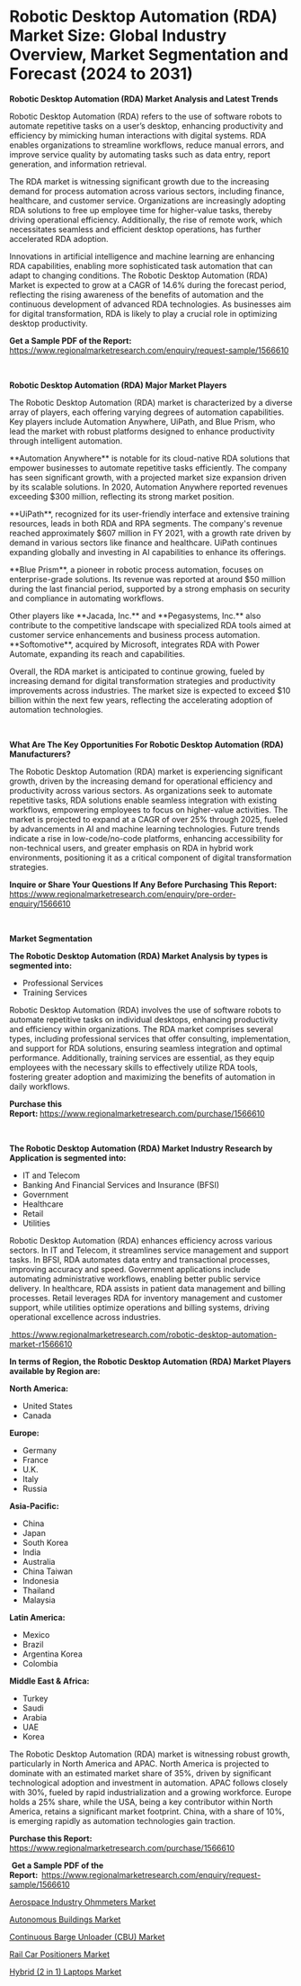 <p><h1>Robotic Desktop Automation (RDA) Market Size: Global Industry Overview, Market Segmentation and Forecast (2024 to 2031)</h1></p><p><strong>Robotic Desktop Automation (RDA) Market Analysis and Latest Trends</strong></p>
<p><p>Robotic Desktop Automation (RDA) refers to the use of software robots to automate repetitive tasks on a user’s desktop, enhancing productivity and efficiency by mimicking human interactions with digital systems. RDA enables organizations to streamline workflows, reduce manual errors, and improve service quality by automating tasks such as data entry, report generation, and information retrieval.</p><p>The RDA market is witnessing significant growth due to the increasing demand for process automation across various sectors, including finance, healthcare, and customer service. Organizations are increasingly adopting RDA solutions to free up employee time for higher-value tasks, thereby driving operational efficiency. Additionally, the rise of remote work, which necessitates seamless and efficient desktop operations, has further accelerated RDA adoption.</p><p>Innovations in artificial intelligence and machine learning are enhancing RDA capabilities, enabling more sophisticated task automation that can adapt to changing conditions. The Robotic Desktop Automation (RDA) Market is expected to grow at a CAGR of 14.6% during the forecast period, reflecting the rising awareness of the benefits of automation and the continuous development of advanced RDA technologies. As businesses aim for digital transformation, RDA is likely to play a crucial role in optimizing desktop productivity.</p></p>
<p><strong>Get a Sample PDF of the Report:&nbsp;</strong> <a href="https://www.regionalmarketresearch.com/enquiry/request-sample/1566610">https://www.regionalmarketresearch.com/enquiry/request-sample/1566610</a></p>
<p>&nbsp;</p>
<p><strong>Robotic Desktop Automation (RDA) Major Market Players</strong></p>
<p><p>The Robotic Desktop Automation (RDA) market is characterized by a diverse array of players, each offering varying degrees of automation capabilities. Key players include Automation Anywhere, UiPath, and Blue Prism, who lead the market with robust platforms designed to enhance productivity through intelligent automation.</p><p>**Automation Anywhere** is notable for its cloud-native RDA solutions that empower businesses to automate repetitive tasks efficiently. The company has seen significant growth, with a projected market size expansion driven by its scalable solutions. In 2020, Automation Anywhere reported revenues exceeding $300 million, reflecting its strong market position.</p><p>**UiPath**, recognized for its user-friendly interface and extensive training resources, leads in both RDA and RPA segments. The company's revenue reached approximately $607 million in FY 2021, with a growth rate driven by demand in various sectors like finance and healthcare. UiPath continues expanding globally and investing in AI capabilities to enhance its offerings.</p><p>**Blue Prism**, a pioneer in robotic process automation, focuses on enterprise-grade solutions. Its revenue was reported at around $50 million during the last financial period, supported by a strong emphasis on security and compliance in automating workflows.</p><p>Other players like **Jacada, Inc.** and **Pegasystems, Inc.** also contribute to the competitive landscape with specialized RDA tools aimed at customer service enhancements and business process automation. **Softomotive**, acquired by Microsoft, integrates RDA with Power Automate, expanding its reach and capabilities.</p><p>Overall, the RDA market is anticipated to continue growing, fueled by increasing demand for digital transformation strategies and productivity improvements across industries. The market size is expected to exceed $10 billion within the next few years, reflecting the accelerating adoption of automation technologies.</p></p>
<p>&nbsp;</p>
<p><strong>What Are The Key Opportunities For Robotic Desktop Automation (RDA) Manufacturers?</strong></p>
<p><p>The Robotic Desktop Automation (RDA) market is experiencing significant growth, driven by the increasing demand for operational efficiency and productivity across various sectors. As organizations seek to automate repetitive tasks, RDA solutions enable seamless integration with existing workflows, empowering employees to focus on higher-value activities. The market is projected to expand at a CAGR of over 25% through 2025, fueled by advancements in AI and machine learning technologies. Future trends indicate a rise in low-code/no-code platforms, enhancing accessibility for non-technical users, and greater emphasis on RDA in hybrid work environments, positioning it as a critical component of digital transformation strategies.</p></p>
<p><strong>Inquire or Share Your Questions If Any Before Purchasing This Report:</strong> <a href="https://www.regionalmarketresearch.com/enquiry/pre-order-enquiry/1566610">https://www.regionalmarketresearch.com/enquiry/pre-order-enquiry/1566610</a></p>
<p>&nbsp;</p>
<p><strong>Market Segmentation</strong></p>
<p><strong>The Robotic Desktop Automation (RDA) Market Analysis by types is segmented into:</strong></p>
<p><ul><li>Professional Services</li><li>Training Services</li></ul></p>
<p><p>Robotic Desktop Automation (RDA) involves the use of software robots to automate repetitive tasks on individual desktops, enhancing productivity and efficiency within organizations. The RDA market comprises several types, including professional services that offer consulting, implementation, and support for RDA solutions, ensuring seamless integration and optimal performance. Additionally, training services are essential, as they equip employees with the necessary skills to effectively utilize RDA tools, fostering greater adoption and maximizing the benefits of automation in daily workflows.</p></p>
<p><strong>Purchase this Report:&nbsp;</strong><a href="https://www.regionalmarketresearch.com/purchase/1566610">https://www.regionalmarketresearch.com/purchase/1566610</a></p>
<p>&nbsp;</p>
<p><strong>The Robotic Desktop Automation (RDA) Market Industry Research by Application is segmented into:</strong></p>
<p><ul><li>IT and Telecom</li><li>Banking And Financial Services and Insurance (BFSI)</li><li>Government</li><li>Healthcare</li><li>Retail</li><li>Utilities</li></ul></p>
<p><p>Robotic Desktop Automation (RDA) enhances efficiency across various sectors. In IT and Telecom, it streamlines service management and support tasks. In BFSI, RDA automates data entry and transactional processes, improving accuracy and speed. Government applications include automating administrative workflows, enabling better public service delivery. In healthcare, RDA assists in patient data management and billing processes. Retail leverages RDA for inventory management and customer support, while utilities optimize operations and billing systems, driving operational excellence across industries.</p></p>
<p><a href="https://www.regionalmarketresearch.com/robotic-desktop-automation-market-r1566610">&nbsp;https://www.regionalmarketresearch.com/robotic-desktop-automation-market-r1566610</a></p>
<p><strong>In terms of Region, the Robotic Desktop Automation (RDA) Market Players available by Region are:</strong></p>
<p>
    <p> <strong> North America: </strong>
        <ul>
            <li>United States</li>
            <li>Canada</li>
        </ul>
        </p> 
    <p> <strong> Europe: </strong>
        <ul>
            <li>Germany</li>
            <li>France</li>
            <li>U.K.</li>
            <li>Italy</li>
            <li>Russia</li>
        </ul>
        </p> 
    <p> <strong> Asia-Pacific: </strong>
        <ul>
            <li>China</li>
            <li>Japan</li>
            <li>South Korea</li>
            <li>India</li>
            <li>Australia</li>
            <li>China Taiwan</li>
            <li>Indonesia</li>
            <li>Thailand</li>
            <li>Malaysia</li>
        </ul>
        </p> 
    <p> <strong> Latin America: </strong>
        <ul>
            <li>Mexico</li>
            <li>Brazil</li>
            <li>Argentina Korea</li>
            <li>Colombia</li>
        </ul>
        </p> 
    <p> <strong> Middle East & Africa: </strong>
        <ul>
            <li>Turkey</li>
            <li>Saudi</li>
            <li>Arabia</li>
            <li>UAE</li>
            <li>Korea</li>
        </ul>
    </p>
    </p>
<p><p>The Robotic Desktop Automation (RDA) market is witnessing robust growth, particularly in North America and APAC. North America is projected to dominate with an estimated market share of 35%, driven by significant technological adoption and investment in automation. APAC follows closely with 30%, fueled by rapid industrialization and a growing workforce. Europe holds a 25% share, while the USA, being a key contributor within North America, retains a significant market footprint. China, with a share of 10%, is emerging rapidly as automation technologies gain traction.</p></p>
<p><strong>Purchase this Report: </strong><a href="https://www.regionalmarketresearch.com/purchase/1566610">https://www.regionalmarketresearch.com/purchase/1566610</a></p>
<p>&nbsp;<strong>Get a Sample PDF of the Report:&nbsp;&nbsp;</strong><a href="https://www.regionalmarketresearch.com/enquiry/request-sample/1566610">https://www.regionalmarketresearch.com/enquiry/request-sample/1566610</a></p>
<p><strong></strong></p>
<p><p><a href="https://medium.com/@josephwillisbxxgf/aerospace-industry-ohmmeters-market-evolution-global-trends-and-regional-dynamics-2024-2031-8b667ca6fccd">Aerospace Industry Ohmmeters Market</a></p><p><a href="https://www.linkedin.com/pulse/strategic-market-insights-navigating-global-autonomous-buildings-w6ysf">Autonomous Buildings Market</a></p><p><a href="https://issuu.com/reportprime-2/docs/continuous-barge-unloader-cbu-marke_1835e957146cd0">Continuous Barge Unloader (CBU) Market</a></p><p><a href="https://issuu.com/reportprime-2/docs/rail-car-positioners-market-size-20_119c5ab6b5c66d">Rail Car Positioners Market</a></p><p><a href="https://github.com/GenaGaines34/Market-Research-Report-List-1/blob/main/hybrid-2-in-1-laptops-market.md">Hybrid (2 in 1) Laptops Market</a></p></p>